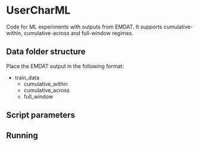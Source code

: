 # UserCharML
Code for ML experiments with outputs from EMDAT. It supports cumulative-within, cumulative-across and full-window regimes.
## Data folder structure
Place the EMDAT output in the following format:
- train_data
  - cumulative_within
  - cumulative_across
  - full_window
## Script parameters

## Running
